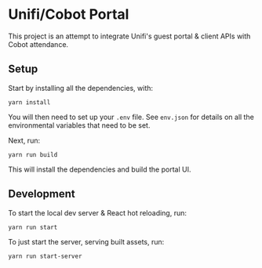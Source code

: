 # Unifi/Cobot Portal

This project is an attempt to integrate Unifi's guest portal & client APIs
with Cobot attendance.


## Setup

Start by installing all the dependencies, with:

    yarn install

You will then need to set up your `.env` file. See `env.json` for details on
all the environmental variables that need to be set.

Next, run:

    yarn run build

This will install the dependencies and build the portal UI.


## Development

To start the local dev server & React hot reloading, run:

    yarn run start
    
To just start the server, serving built assets, run:

    yarn run start-server
